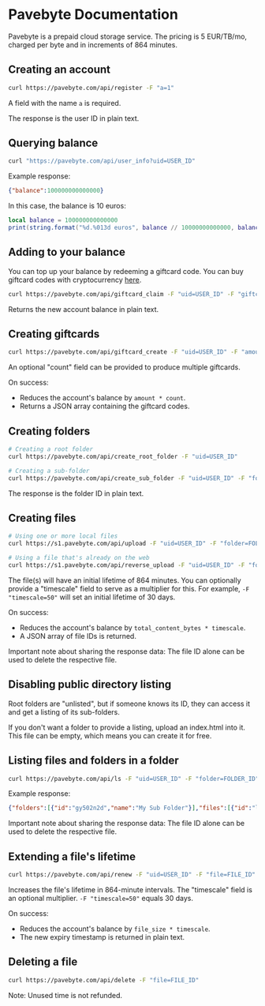 # Pavebyte Documentation

Pavebyte is a prepaid cloud storage service. The pricing is 5 EUR/TB/mo, charged per byte and in increments of 864 minutes.

## Creating an account

```bash
curl https://pavebyte.com/api/register -F "a=1"
```

A field with the name `a` is required.

The response is the user ID in plain text.

## Querying balance

```bash
curl "https://pavebyte.com/api/user_info?uid=USER_ID"
```

Example response:

```json
{"balance":100000000000000}
```

In this case, the balance is 10 euros:

```lua
local balance = 100000000000000
print(string.format("%d.%013d euros", balance // 10000000000000, balance % 10000000000000)) --> 10.00000000000000 euros
```

## Adding to your balance

You can top up your balance by redeeming a giftcard code. You can buy giftcard codes with cryptocurrency [here](https://calamity-inc.mysellix.io/product/pavebyte-5-euro-giftcard).

```bash
curl https://pavebyte.com/api/giftcard_claim -F "uid=USER_ID" -F "giftcard=GIFTCARD_CODE"
```

Returns the new account balance in plain text.

## Creating giftcards

```bash
curl https://pavebyte.com/api/giftcard_create -F "uid=USER_ID" -F "amount=50000000000000" # 5 euros
```

An optional "count" field can be provided to produce multiple giftcards.

On success:
- Reduces the account's balance by `amount * count`.
- Returns a JSON array containing the giftcard codes.

## Creating folders

```bash
# Creating a root folder
curl https://pavebyte.com/api/create_root_folder -F "uid=USER_ID"

# Creating a sub-folder
curl https://pavebyte.com/api/create_sub_folder -F "uid=USER_ID" -F "folder=FOLDER_ID" -F "name=My Sub Folder"
```

The response is the folder ID in plain text.

## Creating files

```bash
# Using one or more local files
curl https://s1.pavebyte.com/api/upload -F "uid=USER_ID" -F "folder=FOLDER_ID" -F "files[]=@hello.txt"

# Using a file that's already on the web
curl https://s1.pavebyte.com/api/reverse_upload -F "uid=USER_ID" -F "folder=FOLDER_ID" -F "name=image.jpg" -F "url=https://i.redd.it/0c02ptapc0k21.jpg"
```

The file(s) will have an initial lifetime of 864 minutes. You can optionally provide a "timescale" field to serve as a multiplier for this. For example, `-F "timescale=50"` will set an initial lifetime of 30 days.

On success:
- Reduces the account's balance by `total_content_bytes * timescale`.
- A JSON array of file IDs is returned.

Important note about sharing the response data: The file ID alone can be used to delete the respective file.

## Disabling public directory listing

Root folders are "unlisted", but if someone knows its ID, they can access it and get a listing of its sub-folders.

If you don't want a folder to provide a listing, upload an index.html into it. This file can be empty, which means you can create it for free.

## Listing files and folders in a folder

```bash
curl https://pavebyte.com/api/ls -F "uid=USER_ID" -F "folder=FOLDER_ID"
```

Example response:

```json
{"folders":[{"id":"gy502n2d","name":"My Sub Folder"}],"files":[{"id":"l02fusg6kidy","name":"image.jpg","expiry":1730756825,"size":162321,"sha256":"e68ac0dc99d64f88e26907e51268ffdcbcf8266a42a3b23da3f33272c0337683"}]}
```

Important note about sharing the response data: The file ID alone can be used to delete the respective file.

## Extending a file's lifetime

```bash
curl https://pavebyte.com/api/renew -F "uid=USER_ID" -F "file=FILE_ID" -F "timescale=50"
```

Increases the file's lifetime in 864-minute intervals. The "timescale" field is an optional multiplier. `-F "timescale=50"` equals 30 days.

On success:
- Reduces the account's balance by `file_size * timescale`.
- The new expiry timestamp is returned in plain text.

## Deleting a file

```bash
curl https://pavebyte.com/api/delete -F "file=FILE_ID"
```

Note: Unused time is not refunded.
